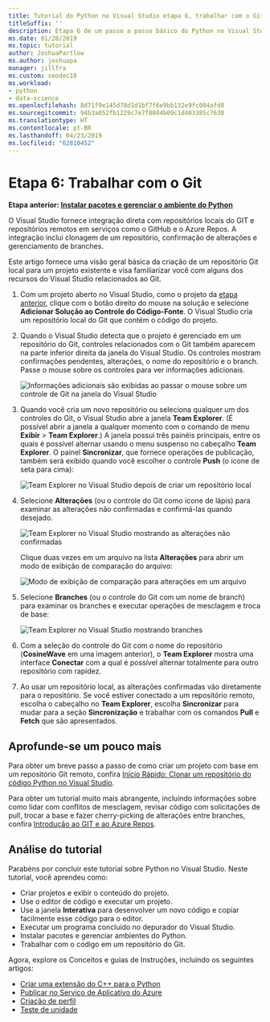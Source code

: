 ```yaml
---
title: Tutorial do Python no Visual Studio etapa 6, trabalhar com o Git
titleSuffix: ''
description: Etapa 6 de um passo a passo básico do Python no Visual Studio, abordando os recursos relacionados ao Git do Visual Studio.
ms.date: 01/28/2019
ms.topic: tutorial
author: JoshuaPartlow
ms.author: joshuapa
manager: jillfra
ms.custom: seodec18
ms.workload:
- python
- data-science
ms.openlocfilehash: 8d71f9e145d78d1d1bf7f6e9bb132e9fc084afd0
ms.sourcegitcommit: 94b3a052fb1229c7e7f8804b09c1d403385c7630
ms.translationtype: HT
ms.contentlocale: pt-BR
ms.lasthandoff: 04/23/2019
ms.locfileid: "62810452"
---
```

# <a name="step-6-work-with-git"></a>Etapa 6: Trabalhar com o Git

**Etapa anterior: [Instalar pacotes e gerenciar o ambiente do Python](tutorial-working-with-python-in-visual-studio-step-05-installing-packages.md)**

O Visual Studio fornece integração direta com repositórios locais do GIT e repositórios remotos em serviços como o GitHub e o Azure Repos. A integração inclui clonagem de um repositório, confirmação de alterações e gerenciamento de branches.

Este artigo fornece uma visão geral básica da criação de um repositório Git local para um projeto existente e visa familiarizar você com alguns dos recursos do Visual Studio relacionados ao Git.

1. Com um projeto aberto no Visual Studio, como o projeto da [etapa anterior](tutorial-working-with-python-in-visual-studio-step-05-installing-packages.md), clique com o botão direito do mouse na solução e selecione **Adicionar Solução ao Controle do Código-Fonte**. O Visual Studio cria um repositório local do Git que contém o código do projeto.

1. Quando o Visual Studio detecta que o projeto é gerenciado em um repositório do Git, controles relacionados com o Git também aparecem na parte inferior direita da janela do Visual Studio. Os controles mostram confirmações pendentes, alterações, o nome do repositório e o branch. Passe o mouse sobre os controles para ver informações adicionais.

    ![Informações adicionais são exibidas ao passar o mouse sobre um controle de Git na janela do Visual Studio](media/working-with-git-01.png)

1. Quando você cria um novo repositório ou seleciona qualquer um dos controles do Git, o Visual Studio abre a janela **Team Explorer**. (É possível abrir a janela a qualquer momento com o comando de menu **Exibir** > **Team Explorer**.) A janela possui três painéis principais, entre os quais é possível alternar usando o menu suspenso no cabeçalho **Team Explorer**. O painel **Sincronizar**, que fornece operações de publicação, também será exibido quando você escolher o controle **Push** (o ícone de seta para cima):

    ![Team Explorer no Visual Studio depois de criar um repositório local](media/working-with-git-02.png)

1. Selecione **Alterações** (ou o controle do Git como ícone de lápis) para examinar as alterações não confirmadas e confirmá-las quando desejado.

    ![Team Explorer no Visual Studio mostrando as alterações não confirmadas](media/working-with-git-03.png)

    Clique duas vezes em um arquivo na lista **Alterações** para abrir um modo de exibição de comparação do arquivo:

    ![Modo de exibição de comparação para alterações em um arquivo](media/working-with-git-05.png)

1. Selecione **Branches** (ou o controle do Git com um nome de branch) para examinar os branches e executar operações de mesclagem e troca de base:

    ![Team Explorer no Visual Studio mostrando branches](media/working-with-git-04.png)

1. Com a seleção do controle do Git com o nome do repositório (**CosineWave** em uma imagem anterior), o **Team Explorer** mostra uma interface **Conectar** com a qual é possível alternar totalmente para outro repositório com rapidez.

1. Ao usar um repositório local, as alterações confirmadas vão diretamente para o repositório. Se você estiver conectado a um repositório remoto, escolha o cabeçalho no **Team Explorer**, escolha **Sincronizar** para mudar para a seção **Sincronização** e trabalhar com os comandos **Pull** e **Fetch** que são apresentados.

## <a name="go-deeper"></a>Aprofunde-se um pouco mais

Para obter um breve passo a passo de como criar um projeto com base em um repositório Git remoto, confira [Início Rápido: Clonar um repositório do código Python no Visual Studio](quickstart-03-python-in-visual-studio-project-from-repository.md).

Para obter um tutorial muito mais abrangente, incluindo informações sobre como lidar com conflitos de mesclagem, revisar código com solicitações de pull, trocar a base e fazer cherry-picking de alterações entre branches, confira [Introdução ao GIT e ao Azure Repos](/azure/devops/repos/git/gitquickstart?toc=/visualstudio/version-control/toc.json&bc=/azure/devops/repos/git/breadcrumb/vc/toc.json&view=vsts&tabs=visual-studio).

## <a name="tutorial-review"></a>Análise do tutorial

Parabéns por concluir este tutorial sobre Python no Visual Studio. Neste tutorial, você aprendeu como:

- Criar projetos e exibir o conteúdo do projeto.
- Use o editor de código e executar um projeto.
- Use a janela **Interativa** para desenvolver um novo código e copiar facilmente esse código para o editor.
- Executar um programa concluído no depurador do Visual Studio.
- Instalar pacotes e gerenciar ambientes do Python.
- Trabalhar com o código em um repositório do Git.

Agora, explore os Conceitos e guias de Instruções, incluindo os seguintes artigos:

- [Criar uma extensão do C++ para o Python](working-with-c-cpp-python-in-visual-studio.md)
- [Publicar no Serviço de Aplicativo do Azure](publishing-python-web-applications-to-azure-from-visual-studio.md)
- [Criação de perfil](profiling-python-code-in-visual-studio.md)
- [Teste de unidade](unit-testing-python-in-visual-studio.md)
